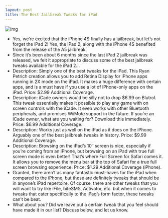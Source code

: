 ```yaml
---
layout: post
title: The Best Jailbreak Tweaks for iPad
---
```

![img](http://media.idownloadblog.com/wp-content/uploads/2012/01/iPad-Jailbreak-Tweaks-e1326640993465.jpg)
* Yes, we’re excited that the iPhone 4S finally has a jailbreak, but let’s not forget the iPad 2! Yes, the iPad 2, along with the iPhone 4S benefited from the release of the A5 jailbreak.
* Since it’s been about 6 months since the last iPad 2 jailbreak was released, we felt it appropriate to discuss some of the best jailbreak tweaks available for the iPad 2…
* Description: Simply one of the best tweaks for the iPad. This Ryan Petrich creation allows you to add Retina Display for iPhone apps running in 2X mode on the iPad. It makes a huge difference with certain apps, and is a must have if you use a lot of iPhone-only apps on the iPad. Price: $2.99 Additional Coverage.
* Description: iCade owners would be silly not to drop $6.99 on Blutrol. This tweak essentially makes it possible to play any game with on screen controls with the iCade. It even works with other Bluetooth peripherals, and promises WiiMote support in the future. If you’re an iCade owner, what are you waiting for? Download this immediately. Price: $6.99 Additional Coverage.
* Description: Works just as well on the iPad as it does on the iPhone. Arguably one of the best jailbreak tweaks in history. Price: $9.99 Additional Coverage.
* Description: Browsing on the iPad’s 10″ screen is nice, especially if you’re coming from an iPhone, but browsing on an iPad with true full screen mode is even better! That’s where Full Screen for Safari comes it. It allows you to remove the menu bar at the top of Safari for a true full screen browsing experience. Price: $1.29 Additional Coverage (iPhone).
* Granted, there aren’t as many fantastic must-haves for the iPad when compared to the iPhone, but these are definitely tweaks that should be in anyone’s iPad repertoire. Of course, there are other tweaks that you will want to try like iFile, biteSMS, Activator, etc. but when it comes to tweaks that cater specifically to the iPad’s form factor, these tweaks can’t be beat.
* What about you? Did we leave out a certain tweak that you feel should have made it in our list? Discuss below, and let us know.

